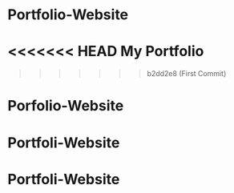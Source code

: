 # Portfolio-Website
<<<<<<< HEAD
My Portfolio
=======
>>>>>>> b2dd2e8 (First Commit)
# Porfolio-Website
# Portfoli-Website
# Portfoli-Website
